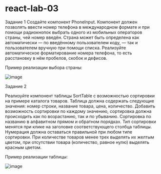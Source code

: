# react-lab-03

Задание 1
Создайте компонент PhoneInput. 
Компонент должен позволять ввести номер телефона в международном формате и при помощи радиокнопок выбрать одного из мобильных операторов страны, чей номер введён. Страна может быть определена как автоматически — по введённому пользователем коду, — так и пользователем вручную при помощи списка. Реализуйте автоматическое форматирование номера телефона, то есть расстановку в нём пробелов, скобок и дефисов.

Пример реализации выбора страны:

![image](https://user-images.githubusercontent.com/90086418/156931061-0d587577-e253-441c-a9e8-14344b8edb09.png)

Задание 2

Реализуйте компонент таблицы SortTable с возможностью сортировки на примере каталога товаров. Таблица должна содержать следующие значения: номер строки, название товара, цена, количество. Добавить возможность сортировки по каждому значению, сортировка должна происходить как по возрастанию, так и по убыванию. Сортировка по названию в алфавитном прямом и обратном порядках. Тип сортировки менятся при клике на заголовке соответствующего столбца таблицы.
Нумерация должна оставаться правильной при любом типе сортировки. При количестве товаров менее трех выделять их желтым цветом, при отсутствии товара (количество, равное нулю) выделять красным цветом.

Пример реализации таблицы:

![image](https://user-images.githubusercontent.com/90086418/156931117-eb314ac0-68fb-4b91-82df-026cb83fe92c.png)
